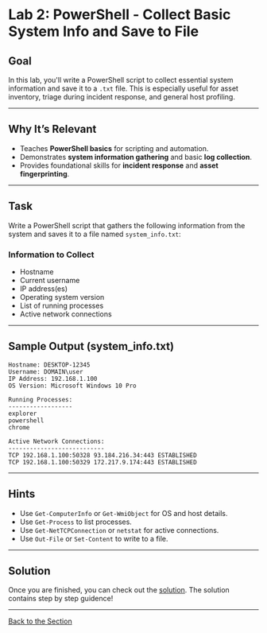 # Lab 2: PowerShell - Collect Basic System Info and Save to File

## Goal

In this lab, you'll write a PowerShell script to collect essential system information and save it to a `.txt` file. This is especially useful for asset inventory, triage during incident response, and general host profiling.

---

## Why It’s Relevant

- Teaches **PowerShell basics** for scripting and automation.
- Demonstrates **system information gathering** and basic **log collection**.
- Provides foundational skills for **incident response** and **asset fingerprinting**.

---

## Task

Write a PowerShell script that gathers the following information from the system and saves it to a file named `system_info.txt`:

### Information to Collect

- Hostname
- Current username
- IP address(es)
- Operating system version
- List of running processes
- Active network connections

---

## Sample Output (system_info.txt)

```
Hostname: DESKTOP-12345
Username: DOMAIN\user
IP Address: 192.168.1.100
OS Version: Microsoft Windows 10 Pro

Running Processes:
------------------
explorer
powershell
chrome

Active Network Connections:
---------------------------
TCP 192.168.1.100:50328 93.184.216.34:443 ESTABLISHED
TCP 192.168.1.100:50329 172.217.9.174:443 ESTABLISHED
```

---

## Hints

- Use `Get-ComputerInfo` or `Get-WmiObject` for OS and host details.
- Use `Get-Process` to list processes.
- Use `Get-NetTCPConnection` or `netstat` for active connections.
- Use `Out-File` or `Set-Content` to write to a file.

---

## Solution

Once you are finished, you can check out the [solution](./lab2_solution_steb_by_step.md). The solution contains step by step guidence!

---
[Back to the Section](/courseFiles/Section_04-socScripting/socScripting.md)
